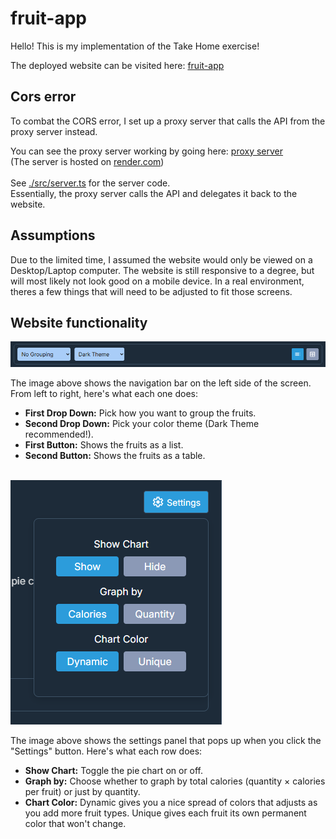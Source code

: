 # fruit-app

Hello! This is my implementation of the Take Home exercise!

The deployed website can be visited here:
[fruit-app](https://kaitosugimura.github.io/fruit-app/)

## Cors error

To combat the CORS error, I set up a proxy server that calls the API from the proxy server instead.

You can see the proxy server working by going here:
[proxy server](https://fruit-app-proxy-server.onrender.com/proxy)
<br/>(The server is hosted on [render.com](https://render.com/))
<br/><br/>See [./src/server.ts](https://github.com/KaitoSugimura/fruit-app/blob/main/src/server.ts) for the server code.
<br/>Essentially, the proxy server calls the API and delegates it back to the website.

## Assumptions 

Due to the limited time, I assumed the website would only be viewed on a Desktop/Laptop computer. 
The website is still responsive to a degree, but will most likely not look good on a mobile device.
In a real environment, theres a few things that will need to be adjusted to fit those screens.

## Website functionality

![alt text](Readme_images/LeftSideTopBar.png)

The image above shows the navigation bar on the left side of the screen. From left to right, here's what each one does:

- **First Drop Down:** Pick how you want to group the fruits.
- **Second Drop Down:** Pick your color theme (Dark Theme recommended!).
- **First Button:** Shows the fruits as a list.
- **Second Button:** Shows the fruits as a table.
  <br/>
  <br/>

![alt text](Readme_images/RightSideSettingsPanel.png)

The image above shows the settings panel that pops up when you click the "Settings" button. Here's what each row does:

- **Show Chart:** Toggle the pie chart on or off.
- **Graph by:** Choose whether to graph by total calories (quantity × calories per fruit) or just by quantity.
- **Chart Color:** Dynamic gives you a nice spread of colors that adjusts as you add more fruit types. Unique gives each fruit its own permanent color that won't change.
